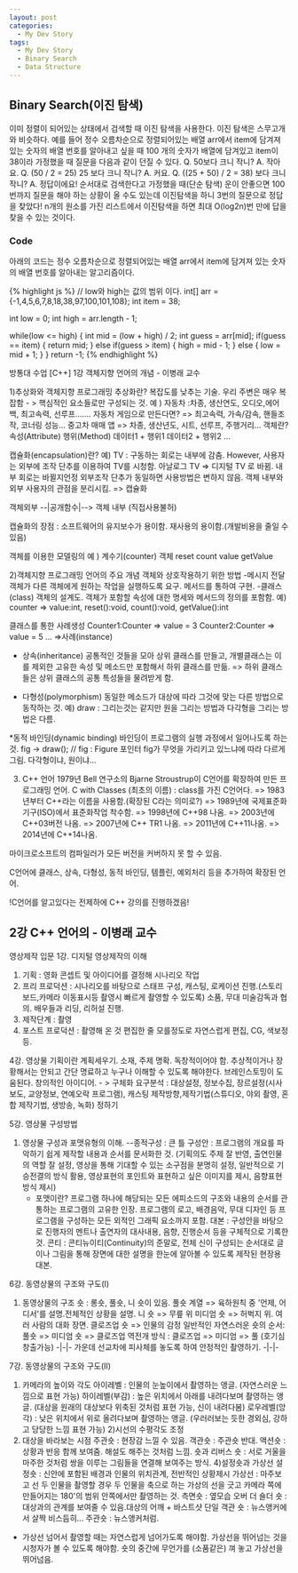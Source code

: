 ```yaml
---
layout: post
categories:
  - My Dev Story
tags:
  - My Dev Story
  - Binary Search
  - Data Structure
---
```

## Binary Search(이진 탐색)
이미 정렬이 되어있는 상태에서 검색할 때 이진 탐색을 사용한다.
이진 탐색은 스무고개와 비슷하다.
예를 들어 정수 오름차순으로 정렬되어있는 배열 arr에서 item에 담겨져 있는 숫자의 배열 번호를 알아내고 싶을 때
100 개의 숫자가 배열에 담겨있고 item이 38이라 가정했을 때 질문을 다음과 같이 던질 수 있다.
Q. 50보다 크니 작니? A. 작아요.
Q. (50 / 2 = 25) 25 보다 크니 작니? A. 커요. 
Q. ((25 + 50) / 2 = 38) 보다 크니 작니? A. 정답이에요! 
순서대로 검색한다고 가정했을 때(단순 탐색) 운이 안좋으면 100번까지 질문을 해야 하는 상황이 올 수도 있는데 
이진탐색을 하니 3번의 질문으로 정답을 찾았다! 
n개의 원소를 가진 리스트에서 이진탐색을 하면 최대 O(log2n)번 만에 답을 찾을 수 있는 것이다.
### Code
아래의 코드는 정수 오름차순으로 정렬되어있는 배열 arr에서 item에 담겨져 있는 숫자의 배열 번호를 알아내는 알고리즘이다.

{% highlight js %}
// low와 high는 값의 범위 이다.
int[] arr = {-1,4,5,6,7,8,18,38,97,100,101,108};
int item = 38;

int low = 0;
int high = arr.length - 1;

while(low <= high) {
	int mid = (low + high) / 2;
	int guess = arr[mid];
	if(guess == item) {
		return mid;
	} else if(guess > item) {
		high = mid - 1;
	} else {
		low = mid + 1;
	}
}
return -1;
{% endhighlight %}


방통대 수업 [C++]
1강 객체지향 언어의 개념 - 이병래 교수

1)추상화와 객체지향 프로그래밍
추상화란? 복잡도를 낮추는 기술. 우리 주변은 매우 복잡함 - > 핵심적인 요소들로만 구성되는 것.
예 ) 자동차 :차종, 생산연도, 오디오,에어백, 최고속력, 선루프....... 
     자동차 게임으로 만든다면? => 최고속력, 가속/감속, 핸들조작, 코너링 성능...
     중고차 매매 앱 => 차종, 생산년도, 시트, 선루프, 주행거리...
객체란?
속성(Attribute) 행위(Method)
데이터1 + 행위1
데이터2 + 행위2
...

캡슐화(encapsulation)란?
예) TV : 구동하는 회로는 내부에 감춤. However, 사용자는 외부에 조작 단추를 이용하여 TV를 시청함.
아날로그 TV => 디지털 TV 로 바뀜. 내부 회로는 바뀔지언정 외부조작 단추가 동일하면 사용방법은 변하지 않음.
객체 내부와 외부 사용자의 관점을 분리시킴. => 캡슐화

객체외부 --|공개함수|--> 객체 내부
         (직접사용불허)
	 
캡슐화의 장점 : 소프트웨어의 유지보수가 용이함. 재사용의 용이함.(개발비용을 줄일 수 있음)

객체를 이용한 모델링의 예 ) 
계수기(counter) 객체
reset count 
value
getValue

2)객체지향 프로그래밍 언어의 주요 개념
객체와 상호작용하기 위한 방법
-메시지 전달 
객체가 다른 객체에게 원하는 작업을 실행하도록 요구. 메서드를 통하여 구현.
-클래스(class)
객체의 설계도. 객체가 포함할 속성에 대한 명세와 메서드의 정의를 포함함.
예) counter => value:int, reset():void, count():void, getValue():int

클래스를 통한 사례생성
Counter1:Counter => value = 3
Counter2:Counter => value = 5
...
=>사례(instance)

* 상속(inheritance)
공통적인 것들을 모아 상위 클래스를 만들고,
개별클래스는 이를 제외한 고유한 속성 및 메소드만 포함해서 하위 클래스를 만듦.
=> 하위 클래스들은 상위 클래스의 공통 특성들을 물려받게 함.

* 다형성(polymorphism)
동일한 메소드가 대상에 따라 그것에 맞는 다른 방법으로 동작하는 것.
예) draw : 그리는것는 같지만 원을 그리는 방법과 다각형을 그리는 방법은 다름.

*동적 바인딩(dynamic binding)
바인딩이 프로그램의 실행 과정에서 일어나도록 하는 것.
  fig -> draw(); // fig : Figure 포인터
fig가 무엇을 가리키고 있느냐에 따라 다르게 그림. 다각형이냐, 원이냐...

3) C++ 언어
1979년 Bell 연구소의 Bjarne Stroustrup이 C언어를 확장하여 만든 프로그래밍 언어.
C with Classes (최초의 이름) : class를 가진 C언어다.
=> 1983년부터 C++라는 이름을 사용함.(확장된 C라는 의미로?)
=> 1989년에 국제표준화기구(ISO)에서 표준화작업 착수함.
=> 1998년에 C++98 나옴.
=> 2003년에 C++03버전 나옴.
=> 2007년에 C++ TR1 나옴.
=> 2011년에 C++11나옴.
=> 2014년에 C++14나옴.

마이크로소프트의 컴파일러가 모든 버전을 커버하지 못 할 수 있음.

C언어에 클래스, 상속, 다형성, 동적 바인딩, 템플린, 예외처리 등을 추가하여 확장된 언어.

!C언어를 알고있다는 전제하에 C++ 강의를 진행하겠음!


2강 C++ 언어의  - 이병래 교수
--------------------
영상제작 입문
1강. 디지털 영상제작의 이해
1) 기획 
: 영화 콘셉트 및 아이디어를 결정해 시나리오 작업
2) 프리 프로덕션
: 시나리오를 바탕으로 스태프 구성, 캐스팅, 로케이션 진행.(스토리보드,카메라 이동표시등 촬영시 빠르게 촬영할 수 있도록)
 소품, 무대 미술감독과 협의. 배우들과 리딩, 리허설 진행.
3) 제작단계
: 촬영 
4) 포스트 프로덕션
: 촬영해 온 것 편집한 줄 모를정도로 자연스럽게 편집, CG, 색보정 등.

4강. 영상물 기획이란
계획세우기. 소재, 주제 명확. 독창적이어야 함. 
추상적이거나 장황해서는 안되고 간단 명료하고 누구나 이해할 수 있도록 해야한다.
브레인스토밍이 도움된다.
창의적인 아이디어. - > 구체화
요구분석 : 대상설정, 정보수집, 장르설정(시사보도, 교양정보, 연예오락 프로그램), 캐스팅
제작방향,제작기법(스튜디오, 야외 촬영, 혼합 제작기법, 생방송, 녹화) 정하기

5강. 영상물 구성방법
1. 영상물 구성과 포맷유형의 이해.
   --종적구성 : 큰 틀
   구성안 : 프로그램의 개요를 파악하기 쉽게 제작할 내용과 순서를 문서화한 것.
          (기획의도 주제 잘 반영, 출연인물의 역할 잘 설정, 영상을 통해 기대할 수 있는 소구점을 분명히 설정,
	  일반적으로 기승전결의 방식 활용, 영상표현의 포인트와 표현하고 싶은 이미지를 제시, 음향표현방식 제시)
	  * 포맷이란? 프로그램 하나에 해당되는 모든 에피소드의 구조와 내용의 순서를 관통하는 프로그램의 고유한 인장.
	    프로그램의 로고, 배경음악, 무대 디자인 등 프로그램을 구성하는 모든 외적인 그래픽 요소까지 포함.
   대본 : 구성안을 바탕으로 진행자의 멘트나 출연자의 대사내용, 음향, 진행순서 등을 구체적으로 기록한 것.
   콘티 : 콘티뉴이티(Continuity)의 준말로, 전체 신이 구성되는 순서대로 글이나 그림을 통해 장면에 대한 설명을 한눈에 
          알아볼 수 있도록 제작된 현장용 대본.
	
6강. 동영상물의 구조와 구도(I)
1) 동영상물의 구조
숏 : 롱숏, 풀숏, 니 숏이 있음. 
     풀숏 계열 => 육하원칙 중 '언제, 어디서'를 설명.전체적인 상황을 설명. 
     니 숏 => 무릎 위
     미디엄 숏 => 허벅지 위. 여러 사람의 대화 장면. 
     클로즈업 숏 => 인물의 감정 
일반적인 자연스러운 숏의 순서: 풀숏 => 미디엄 숏 => 클로즈업
역전개 방식 : 클로즈업 => 미디엄 => 풀 (호기심 창출가능)
-|-|-  가운데 선교차에 피사체를 놓도록 하여 안정적인 촬영하기.
-|-|-

7강. 동영상물의 구조와 구도(II)
1) 카메라의 높이와 각도
   아이레벨 : 인물의 눈높이에서 촬영하는 앵글. (자연스러운 느낌으로 표현 가능)
   하이레벨(부감) : 높은 위치에서 아래를 내려다보며 촬영하는 앵글. (대상을 원래의 대상보다 위축된 것처럼 표현 가능, 신이 내려다봄)
   로우레벨(앙각) : 낮은 위치에서 위로 올려다보며 촬영하는 앵글. (우러러보는 듯한 경외심, 강하고 당당한 느낌 표현 가능)
2)시선의 수평각도 조정
3) 대상을 바라보는 시점
   주관숏 : 현장감 느낄 수 있음.
   객관숏 : 주관숏 반대.
   액션숏 : 상황과 반응 함께 보여줌. 해설도 해주는 것처럼 느낌.
   숏과 리버스 숏 : 서로 거울을 마주한 것처럼 쌍을 이루는 그림들을 연결해 보여주는 방식.
4)설정숏과 가상선
  설정숏 : 신안에 포함된 배경과 인물의 위치관계, 전반적인 상황제시
  가상선 : 마주보고 선 두 인물을 촬영할 경우 두 인물을 축으로 하는 가상의 선을 긋고 카메라 쪽에 만들어지는 180'의 범위 안쪽에서만 촬영하는 것.
  측면숏 : 옆모습
  오버 더 숄더 숏 : 대상과의 관계를 보여줄 수 있음.대상의 어깨 + 바스트샷
  단일 객관 숏 : 뉴스앵커에서 살짝 비스듬히...
  주관숏 : 뉴스앵커처럼.
  
  * 가상선 넘어서 촬영할 때는 자연스럽게 넘어가도록 해야함. 가상선을 뛰어넘는 것을 시청자가 볼 수 있도록 해야함.
    숏의 중간에 무언가를 (소품같은) 껴 놓고 가상선을 뛰어넘음.
